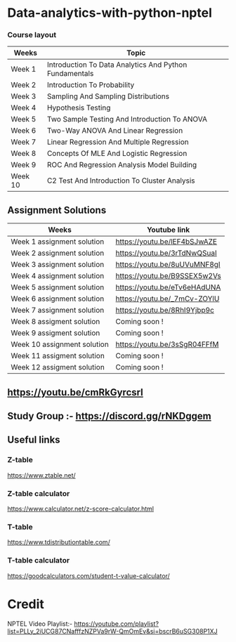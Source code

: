 # Data-analytics-with-python-nptel
### Course layout

| Weeks   |   Topic                                                   |
|---------|-----------------------------------------------------------|
| Week 1  |  Introduction To Data Analytics And Python Fundamentals  |
| Week 2  |  Introduction To Probability                             |
| Week 3  |  Sampling And Sampling Distributions                     |
| Week 4  | Hypothesis Testing                                      |
| Week 5  |  Two Sample Testing And Introduction To ANOVA            |
| Week 6  |  Two-Way ANOVA And Linear Regression                     |
| Week 7  |  Linear Regression And Multiple Regression               |
| Week 8  |  Concepts Of MLE And Logistic Regression                 |
| Week 9  |  ROC And Regression Analysis Model Building              |
| Week 10 |  C2 Test And Introduction To Cluster Analysis            |


## Assignment Solutions 


| Weeks                     | Youtube link |
|---------------------------|--------------|
|    Week 1 assignment solution |       https://youtu.be/lEF4bSJwAZE       |
|    Week 2 assignment solution                        |      https://youtu.be/3rTdNwQSuaI        |
|    Week 3 assignment solution                       |      https://youtu.be/8uUVuMNF8gI         |
|    Week 4 assignment solution                      |        https://youtu.be/B9SSEX5w2Vs        |
|    Week 5 assignment solution                     |         https://youtu.be/eTv6eHAdUNA      |
|    Week 6 assignment solution                       |          https://youtu.be/_7mCv-ZOYlU     |
|    Week 7 assignment solution                       |          https://youtu.be/8RhI9Yjbp9c     |
|    Week 8 assigment solution                       |        Coming soon !       |
|    Week 9 assigment solution                      |           Coming soon !    |
|    Week 10 assignment solution                       |     https://youtu.be/3sSgR04FFfM     |
|    Week 11 assigment solution                       |          Coming soon !     |
|    Week 12 assigment solution                       |          Coming soon !     |


## https://youtu.be/cmRkGyrcsrI

## Study Group :- https://discord.gg/rNKDggem

## Useful links
### Z-table 
https://www.ztable.net/

### Z-table calculator 
https://www.calculator.net/z-score-calculator.html

### T-table 
https://www.tdistributiontable.com/

### T-table calculator 
https://goodcalculators.com/student-t-value-calculator/

# Credit 
NPTEL
Video Playlist:- https://youtube.com/playlist?list=PLLy_2iUCG87CNafffzNZPVa9rW-QmOmEv&si=bscrB6uSG308P1XJ
